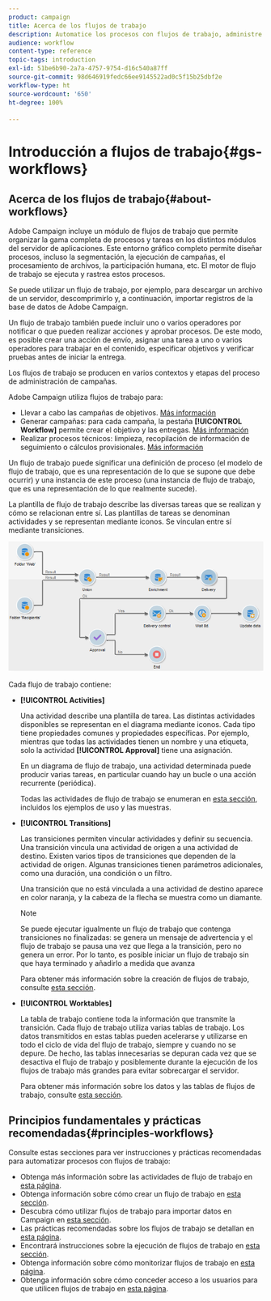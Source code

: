 ```yaml
---
product: campaign
title: Acerca de los flujos de trabajo
description: Automatice los procesos con flujos de trabajo, administre datos y audiencias, envíe mensajes, y mucho más.
audience: workflow
content-type: reference
topic-tags: introduction
exl-id: 51be6b90-2a7a-4757-9754-d16c540a87ff
source-git-commit: 98d646919fedc66ee9145522ad0c5f15b25dbf2e
workflow-type: ht
source-wordcount: '650'
ht-degree: 100%

---
```


# Introducción a flujos de trabajo{#gs-workflows}

## Acerca de los flujos de trabajo{#about-workflows}

Adobe Campaign incluye un módulo de flujos de trabajo que permite organizar la gama completa de procesos y tareas en los distintos módulos del servidor de aplicaciones. Este entorno gráfico completo permite diseñar procesos, incluso la segmentación, la ejecución de campañas, el procesamiento de archivos, la participación humana, etc. El motor de flujo de trabajo se ejecuta y rastrea estos procesos.

Se puede utilizar un flujo de trabajo, por ejemplo, para descargar un archivo de un servidor, descomprimirlo y, a continuación, importar registros de la base de datos de Adobe Campaign.

Un flujo de trabajo también puede incluir uno o varios operadores por notificar o que pueden realizar acciones y aprobar procesos. De este modo, es posible crear una acción de envío, asignar una tarea a uno o varios operadores para trabajar en el contenido, especificar objetivos y verificar pruebas antes de iniciar la entrega.

Los flujos de trabajo se producen en varios contextos y etapas del proceso de administración de campañas.

Adobe Campaign utiliza flujos de trabajo para:

* Llevar a cabo las campañas de objetivos. [Más información](../../workflow/using/building-a-workflow.md#implementation-steps-)
* Generar campañas: para cada campaña, la pestaña **[!UICONTROL Workflow]** permite crear el objetivo y las entregas. [Más información](../../workflow/using/building-a-workflow.md#campaign-workflows)
* Realizar procesos técnicos: limpieza, recopilación de información de seguimiento o cálculos provisionales. [Más información](../../workflow/using/building-a-workflow.md#technical-workflows)

Un flujo de trabajo puede significar una definición de proceso (el modelo de flujo de trabajo, que es una representación de lo que se supone que debe ocurrir) y una instancia de este proceso (una instancia de flujo de trabajo, que es una representación de lo que realmente sucede).

La plantilla de flujo de trabajo describe las diversas tareas que se realizan y cómo se relacionan entre sí. Las plantillas de tareas se denominan actividades y se representan mediante iconos. Se vinculan entre sí mediante transiciones.

![](assets/example1.png)

Cada flujo de trabajo contiene:

* **[!UICONTROL Activities]**

   Una actividad describe una plantilla de tarea. Las distintas actividades disponibles se representan en el diagrama mediante iconos. Cada tipo tiene propiedades comunes y propiedades específicas. Por ejemplo, mientras que todas las actividades tienen un nombre y una etiqueta, solo la actividad **[!UICONTROL Approval]** tiene una asignación.

   En un diagrama de flujo de trabajo, una actividad determinada puede producir varias tareas, en particular cuando hay un bucle o una acción recurrente (periódica).

   Todas las actividades de flujo de trabajo se enumeran en [esta sección](../../workflow/using/about-activities.md), incluidos los ejemplos de uso y las muestras.

* **[!UICONTROL Transitions]**

   Las transiciones permiten vincular actividades y definir su secuencia. Una transición vincula una actividad de origen a una actividad de destino. Existen varios tipos de transiciones que dependen de la actividad de origen. Algunas transiciones tienen parámetros adicionales, como una duración, una condición o un filtro.

   Una transición que no está vinculada a una actividad de destino aparece en color naranja, y la cabeza de la flecha se muestra como un diamante.

   >[!NOTE]
   >
   >Se puede ejecutar igualmente un flujo de trabajo que contenga transiciones no finalizadas: se genera un mensaje de advertencia y el flujo de trabajo se pausa una vez que llega a la transición, pero no genera un error. Por lo tanto, es posible iniciar un flujo de trabajo sin que haya terminado y añadirlo a medida que avanza

   Para obtener más información sobre la creación de flujos de trabajo, consulte [esta sección](../../workflow/using/building-a-workflow.md).

* **[!UICONTROL Worktables]**

   La tabla de trabajo contiene toda la información que transmite la transición. Cada flujo de trabajo utiliza varias tablas de trabajo. Los datos transmitidos en estas tablas pueden acelerarse y utilizarse en todo el ciclo de vida del flujo de trabajo, siempre y cuando no se depure. De hecho, las tablas innecesarias se depuran cada vez que se desactiva el flujo de trabajo y posiblemente durante la ejecución de los flujos de trabajo más grandes para evitar sobrecargar el servidor.

   Para obtener más información sobre los datos y las tablas de flujos de trabajo, consulte [esta sección](../../workflow/using/how-to-use-workflow-data.md).

## Principios fundamentales y prácticas recomendadas{#principles-workflows}

Consulte estas secciones para ver instrucciones y prácticas recomendadas para automatizar procesos con flujos de trabajo:

* Obtenga más información sobre las actividades de flujo de trabajo en [esta página](../../workflow/using/how-to-use-workflow-data.md).
* Obtenga información sobre cómo crear un flujo de trabajo en [esta sección](../../workflow/using/building-a-workflow.md).
* Descubra cómo utilizar flujos de trabajo para importar datos en Campaign en [esta sección](../../platform/using/import-export-workflows.md).
* Las prácticas recomendadas sobre los flujos de trabajo se detallan en [esta página](../../workflow/using/workflow-best-practices.md).
* Encontrará instrucciones sobre la ejecución de flujos de trabajo en [esta sección](../../workflow/using/starting-a-workflow.md).
* Obtenga información sobre cómo monitorizar flujos de trabajo en [esta página](../../workflow/using/monitoring-workflow-execution.md).
* Obtenga información sobre cómo conceder acceso a los usuarios para que utilicen flujos de trabajo en [esta página](../../workflow/using/managing-rights.md).
